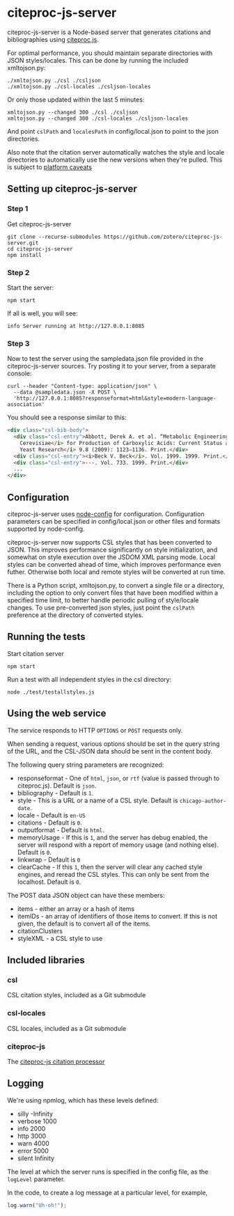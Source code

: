 # citeproc-js-server

citeproc-js-server is a Node-based server that generates citations and bibliographies using [citeproc.js](https://github.com/Juris-M/citeproc-js).

For optimal performance, you should maintain separate directories with JSON styles/locales.
This can be done by running the included xmltojson.py:

```
./xmltojson.py ./csl ./csljson
./xmltojson.py ./csl-locales ./csljson-locales
```

Or only those updated within the last 5 minutes:

```
xmltojson.py --changed 300 ./csl ./csljson
xmltojson.py --changed 300 ./csl-locales ./csljson-locales
```

And point `cslPath` and `localesPath` in config/local.json to point to the json directories.

Also note that the citation server automatically watches the style and locale directories
to automatically use the new versions when they're pulled. This is subject to [platform
caveats](https://nodejs.org/api/fs.html#fs_caveats)

## Setting up citeproc-js-server

### Step 1

Get citeproc-js-server

```
git clone --recurse-submodules https://github.com/zotero/citeproc-js-server.git
cd citeproc-js-server
npm install
```

### Step 2

Start the server:

```
npm start
```

If all is well, you will see:

```
info Server running at http://127.0.0.1:8085
```

### Step 3

Now to test the server using the sampledata.json file provided in the
citeproc-js-server sources. Try posting it to your server, from a separate
console:

```
curl --header "Content-type: application/json" \
  --data @sampledata.json -X POST \
  'http://127.0.0.1:8085?responseformat=html&style=modern-language-association'
```

You should see a response similar to this:

```html
<div class="csl-bib-body">
  <div class="csl-entry">Abbott, Derek A. et al. “Metabolic Engineering of <i>Saccharomyces
    Cerevisiae</i> for Production of Carboxylic Acids: Current Status and Challenges.” <i>FEMS
    Yeast Research</i> 9.8 (2009): 1123–1136. Print.</div>
  <div class="csl-entry"><i>Beck V. Beck</i>. Vol. 1999. 1999. Print.</div>
  <div class="csl-entry">---. Vol. 733. 1999. Print.</div>
  ...
</div>
```

## Configuration

citeproc-js-server uses [node-config](https://github.com/lorenwest/node-config) for configuration. Configuration parameters can be specified in config/local.json or other files and formats supported by node-config.

citeproc-js-server now supports CSL styles that has been converted to JSON.
This improves performance significantly on style initialization, and somewhat on style execution
over the JSDOM XML parsing mode. Local styles can be converted ahead of time, which improves performance even futher. Otherwise both local and remote styles will be converted at run time.

There is a Python script, xmltojson.py, to convert a single file or a directory, including
the option to only convert files that have been modified within a specified time limit, to better handle periodic pulling of style/locale changes.
To use pre-converted json styles, just point the `cslPath` preference at the directory of converted styles.

## Running the tests

Start citation server

```
npm start
```

Run a test with all independent styles in the csl directory:

```
node ./test/testallstyles.js
```

## Using the web service

The service responds to HTTP `OPTIONS` or `POST` requests only.

When sending a request, various options should be set in the query string of the URL, and
the CSL-JSON data should be sent in the content body.

The following query string parameters are recognized:

* responseformat - One of `html`, `json`, or `rtf`
  (value is passed through to citeproc.js). Default is `json`.
* bibliography - Default is `1`.
* style - This is a URL or a name of a CSL style.  Default is `chicago-author-date`.
* locale - Default is `en-US`
* citations - Default is `0`.
* outputformat - Default is `html`.
* memoryUsage - If this is `1`, and the server has debug enabled, the server will respond
with a report of memory usage (and nothing else).  Default is `0`.
* linkwrap - Default is `0`
* clearCache - If this `1`, then the server will clear any cached style engines, and
  reread the CSL styles.  This can only be sent from the localhost.  Default is `0`.

The POST data JSON object can have these members:

* items - either an array or a hash of items
* itemIDs - an array of identifiers of those items to convert.  If this is not
  given, the default is to convert all of the items.
* citationClusters
* styleXML - a CSL style to use


## Included libraries

### csl

CSL citation styles, included as a Git submodule

### csl-locales

CSL locales, included as a Git submodule

### citeproc-js

The [citeproc-js citation processor](https://github.com/Juris-M/citeproc-js)

## Logging

We're using npmlog, which has these levels defined:

- silly   -Infinity
- verbose 1000
- info    2000
- http    3000
- warn    4000
- error   5000
- silent  Infinity

The level at which the server runs is specified in the config file, as the
`logLevel` parameter.

In the code, to create a log message at a particular level, for example,

```javascript
log.warn("Uh-oh!");
```
